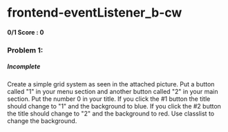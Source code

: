 # frontend-eventListener_b-cw
#### 0/1 Score : 0
### Problem 1:
##### Incomplete
Create a simple grid system as seen in the attached picture. Put a button called "1" in your menu section and another button called "2" in your main section. Put the number 0 in your title. If you click the #1 button the title should change to "1" and the background to blue. If you click the #2 button the title should change to "2" and the background to red. Use classlist to change the background.
